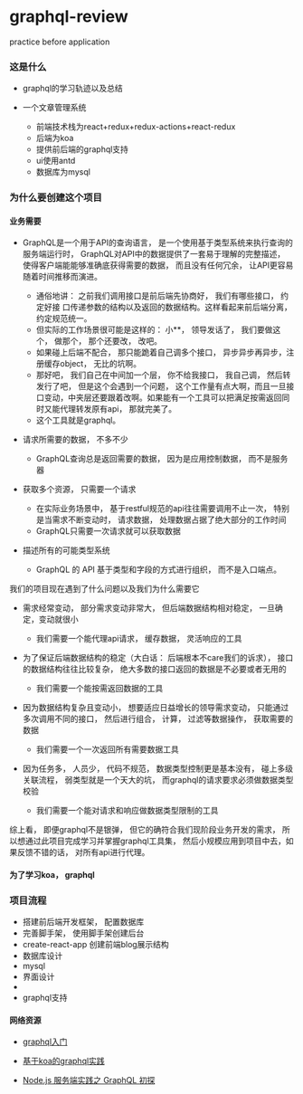 # graphql-review
practice before application

### 这是什么

- graphql的学习轨迹以及总结

- 一个文章管理系统
  - 前端技术栈为react+redux+redux-actions+react-redux
  - 后端为koa
  - 提供前后端的graphql支持
  - ui使用antd
  - 数据库为mysql

### 为什么要创建这个项目

#### 业务需要

- GraphQL是一个用于API的查询语言， 是一个使用基于类型系统来执行查询的服务端运行时， GraphQL对API中的数据提供了一套易于理解的完整描述， 使得客户端能能够准确底获得需要的数据， 而且没有任何冗余， 让API更容易随着时间推移而演进。
  - 通俗地讲： 之前我们调用接口是前后端先协商好， 我们有哪些接口， 约定好接 口传递参数的结构以及返回的数据结构。这样看起来前后端分离， 约定规范统一。
  - 但实际的工作场景很可能是这样的： 小**， 领导发话了， 我们要做这个， 做那个， 那个还要改， 改吧。
  - 如果碰上后端不配合， 那只能跪着自己调多个接口， 异步异步再异步，注册缓存object， 无比的坑啊。
  - 那好吧， 我们自己在中间加一个层， 你不给我接口， 我自己调， 然后转发行了吧， 但是这个会遇到一个问题， 这个工作量有点大啊，而且一旦接口变动，中夹层还要跟着改啊。如果能有一个工具可以把满足按需返回同时又能代理转发原有api， 那就完美了。 
  - 这个工具就是graphql。

- 请求所需要的数据， 不多不少
  - GraphQL查询总是返回需要的数据， 因为是应用控制数据， 而不是服务器

- 获取多个资源， 只需要一个请求
  - 在实际业务场景中， 基于restful规范的api往往需要调用不止一次， 特别是当需求不断变动时， 请求数据， 处理数据占据了绝大部分的工作时间
  - GraphQL只需要一次请求就可以获取数据

- 描述所有的可能类型系统
  - GraphQL 的 API 基于类型和字段的方式进行组织， 而不是入口端点。

我们的项目现在遇到了什么问题以及我们为什么需要它

- 需求经常变动， 部分需求变动非常大， 但后端数据结构相对稳定， 一旦确定，变动就很小
 
  - 我们需要一个能代理api请求， 缓存数据， 灵活响应的工具

- 为了保证后端数据结构的稳定（大白话： 后端根本不care我们的诉求）， 接口的数据结构往往比较复杂， 绝大多数的接口返回的数据是不必要或者无用的

  - 我们需要一个能按需返回数据的工具

- 因为数据结构复杂且变动小， 想要适应日益增长的领导需求变动， 只能通过多次调用不同的接口， 然后进行组合， 计算， 过滤等数据操作， 获取需要的数据

  - 我们需要一个一次返回所有需要数据工具

- 因为任务多， 人员少， 代码不规范， 数据类型控制更是基本没有， 碰上多级关联流程， 弱类型就是一个天大的坑， 而graphql的请求要求必须做数据类型校验

  - 我们需要一个能对请求和响应做数据类型限制的工具

综上看， 即便graphql不是银弹， 但它的确符合我们现阶段业务开发的需求， 所以想通过此项目完成学习并掌握graphql工具集， 然后小规模应用到项目中去，如果反馈不错的话， 对所有api进行代理。

#### 为了学习koa， graphql

### 项目流程

- 搭建前后端开发框架， 配置数据库
 - 完善脚手架， 使用脚手架创建后台
 - create-react-app 创建前端blog展示结构
- 数据库设计
 - mysql
- 界面设计
 - 
- graphql支持


#### 网络资源

- [graphql入门](https://www.cnblogs.com/Wolfmanlq/p/9094418.html)

- [基于koa的graphql实践](https://segmentfault.com/a/1190000012720317)

- [Node.js 服务端实践之 GraphQL 初探](http://taobaofed.org/blog/2015/11/26/graphql-basics-server-implementation/)
